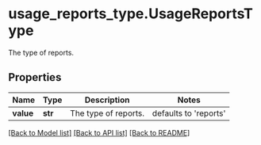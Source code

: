 # usage_reports_type.UsageReportsType

The type of reports.
## Properties
Name | Type | Description | Notes
------------ | ------------- | ------------- | -------------
**value** | **str** | The type of reports. | defaults to 'reports'

[[Back to Model list]](README.md#documentation-for-models) [[Back to API list]](README.md#documentation-for-api-endpoints) [[Back to README]](README.md)



